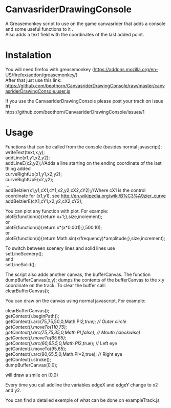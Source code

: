 CanvasriderDrawingConsole
=========================

A Greasemonkey script to use on the game canvasrider that adds a console and some useful functions to it .  
Also adds a text field with the coordinates of the last added point.  

Instalation
===========
You will need firefox with greasemonkey (https://addons.mozilla.org/en-US/firefox/addon/greasemonkey/)  
After that just use this link:  
https://github.com/beothorn/CanvasriderDrawingConsole/raw/master/canvasriderDrawingConsole.user.js

If you use the CanvasriderDrawingConsole please post your track on issue #1  
htps://github.com/beothorn/CanvasriderDrawingConsole/issues/1  

Usage
===========
  
Functions that can be called from the console (besides normal javascript):  
  writeText(text,x,y);  
  addLine(x1,y1,x2,y2);  
  addLineE(x2,y2);//Adds a line starting on the ending coordinate of the last thing added  
  curveRightUp(x1,y1,x2,y2);  
  curveRightUpE(x2,y2);  
  ...  
  addBelzier(x1,y1,cX1,cY1,x2,y2,cX2,cY2);//Where cX1 is the control coordinate for (x1,y1), see http://en.wikipedia.org/wiki/B%C3%A9zier_curve  
  addBelzierE(cX1,cY1,x2,y2,cX2,cY2);  

You can plot any function with plot. For example:  
plotE(function(x){return x+1;},size,increment);  
or  
plotE(function(x){return x*(x*0.001);},500,10);  
or  
plotE(function(x){return Math.sin(x/frequency)*amplitude;},size,increment);  

To switch between scenery lines and solid lines use  
setLineScenery();  
and   
setLineSolid();  

The script also adds another canvas, the bufferCanvas. The function  
  dumpBufferCanvas(x,y);
dumps the contents of the bufferCanvas to the x,y coordinate on the track. To clear the buffer call:  
  clearBufferCanvas();  

You can draw on the canvas using normal javascript. For example:  

  clearBufferCanvas();  
  getContext().beginPath();  
  getContext().arc(75,75,50,0,Math.PI*2,true); // Outer circle  
  getContext().moveTo(110,75);  
  getContext().arc(75,75,35,0,Math.PI,false);   // Mouth (clockwise)  
  getContext().moveTo(65,65);  
  getContext().arc(60,65,5,0,Math.PI*2,true);  // Left eye  
  getContext().moveTo(95,65);  
  getContext().arc(90,65,5,0,Math.PI*2,true);  // Right eye  
  getContext().stroke();  
  dumpBufferCanvas(0,0);  

will draw a smile on (0,0)  

Every time you call addline the variables edgeX and edgeY change to x2 and y2.  

You can find a detailed exemple of what can be done on exampleTrack.js  



